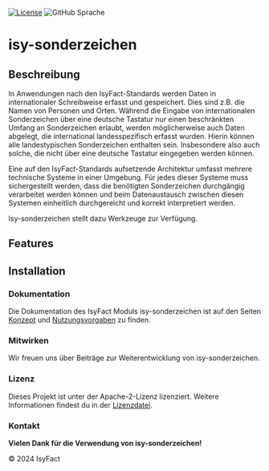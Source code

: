 [![License](https://img.shields.io/badge/License-Apache_2.0-orange)](https://opensource.org/licenses/Apache-2.0)
![GitHub Sprache](https://img.shields.io/badge/Language-Java_17-orange)

# isy-sonderzeichen

## Beschreibung

In Anwendungen nach den IsyFact-Standards werden Daten in internationaler Schreibweise erfasst und gespeichert. Dies
sind z.B. die Namen von Personen und Orten. Während die Eingabe von internationalen Sonderzeichen über eine deutsche
Tastatur nur einen beschränkten Umfang an Sonderzeichen erlaubt, werden möglicherweise auch Daten abgelegt, die
international landesspezifisch erfasst wurden. Hierin können alle landestypischen Sonderzeichen enthalten sein.
Insbesondere also auch solche, die nicht über eine deutsche Tastatur eingegeben werden können.

Eine auf den IsyFact-Standards aufsetzende Architektur umfasst mehrere technische Systeme in einer Umgebung. Für jedes
dieser Systeme muss sichergestellt werden, dass die benötigten Sonderzeichen durchgängig verarbeitet werden können und
beim Datenaustausch zwischen diesen Systemen einheitlich durchgereicht und korrekt interpretiert werden.

Isy-sonderzeichen stellt dazu Werkzeuge zur Verfügung.

## Features

## Installation

### Dokumentation

Die Dokumentation des IsyFact Moduls isy-sonderzeichen ist auf den Seiten
[Konzept](docs/modules/ROOT/pages/konzept) und
[Nutzungsvorgaben](docs/modules/ROOT/pages/nutzungsvorgaben)
zu finden.

### Mitwirken

Wir freuen uns über Beiträge zur Weiterentwicklung von isy-sonderzeichen.

### Lizenz

Dieses Projekt ist unter der Apache-2-Lizenz lizenziert. Weitere Informationen findest du in
der [Lizenzdatei](license/LICENSE).

### Kontakt

__Vielen Dank für die Verwendung von isy-sonderzeichen!__

© 2024 IsyFact
